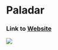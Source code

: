 # Paladar

### Link to [Website](https://paladarmenu.com/  "Paladar Website")

![](https://lh3.googleusercontent.com/Ih-nRbtmIJc_luJzjVJtBwYFhW-aATP_a5BpXiBfHQ58OnsavvM08-1wmCiYVkuHJ6a72HDuMa80vZ9Oosc_zCdkptEgWDmQ4fbRK5OGPuQfRIggNGI=w1280)
